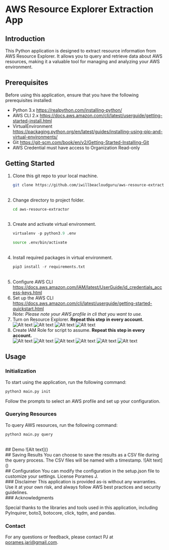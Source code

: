 # AWS Resource Explorer Extraction App

## Introduction

This Python application is designed to extract resource information from AWS Resource Explorer. It allows you to query and retrieve data about AWS resources, making it a valuable tool for managing and analyzing your AWS environment.

## Prerequisites

Before using this application, ensure that you have the following prerequisites installed:

- Python 3.x
    https://realpython.com/installing-python/
- AWS CLI 2.x
    https://docs.aws.amazon.com/cli/latest/userguide/getting-started-install.html
- VirtualEnvironment
    https://packaging.python.org/en/latest/guides/installing-using-pip-and-virtual-environments/
- Git
    https://git-scm.com/book/en/v2/Getting-Started-Installing-Git
- AWS Credential must have access to Organization Read-only
  <br />
## Getting Started
1. Clone this git repo to your local machine.
    ``` bash
    git clone https://github.com/iwillbeacloudguru/aws-resource-extractor.git
    ```
    <br />
2. Change directory to project folder.
    ``` bash
    cd aws-resource-extractor
    ```
    <br />
3. Create and activate virtual environment.
    ``` Python
    virtualenv -p python3.9 .env
    ```
    ``` Bash
    source .env/bin/activate
    ```
    <br />
4. Install required packages in virtual environment.
    ``` Python
    pip3 install -r requirements.txt
    ```
    <br />
5. Configure AWS CLI
    https://docs.aws.amazon.com/IAM/latest/UserGuide/id_credentials_access-keys.html
    <br />
6. Set up the AWS CLI
    https://docs.aws.amazon.com/cli/latest/userguide/getting-started-quickstart.html
    <br />
    <i>Note: Please note your AWS profile in cli that you want to use.</i>
    <br />
7. Turn on Resource Explorer. <b>Repeat this step in every account.</b></br >
    ![Alt text](<assets/CleanShot 2567-01-11 at 19.42.23@2x.png>)
    ![Alt text](<assets/CleanShot 2567-01-11 at 19.43.55@2x.png>)
    ![Alt text](<assets/CleanShot 2567-01-11 at 19.47.50@2x.png>)
    ![Alt text](<assets/CleanShot 2567-01-11 at 19.50.05@2x.png>)
    <br />
8. Create IAM Role for script to assume. <b>Repeat this step in every account.</b></br >
    ![Alt text](<assets/CleanShot 2567-01-11 at 19.51.49@2x.png>)
    ![Alt text](<assets/CleanShot 2567-01-11 at 19.52.57@2x.png>)
    ![Alt text](<assets/CleanShot 2567-01-11 at 19.53.48@2x.png>)
    ![Alt text](<assets/CleanShot 2567-01-11 at 19.57.43@2x.png>)
    ![Alt text](<assets/CleanShot 2567-01-11 at 20.03.07@2x.png>)
    ![Alt text](<assets/CleanShot 2567-01-11 at 20.04.35@2x.png>)
    <br />


## Usage

### Initialization
To start using the application, run the following command:

``` bash
python3 main.py init
```
Follow the prompts to select an AWS profile and set up your configuration.
<br />
### Querying Resources
To query AWS resources, run the following command:
``` bash
python3 main.py query
```
<br />
## Demo
![Alt text](<assets/CleanShot 2567-01-08 at 12.02.08.gif>)
<br />
## Saving Results
You can choose to save the results as a CSV file during the query process. The CSV files will be named with a timestamp.
![Alt text](<assets/CleanShot 2567-01-08 at 12.26.02@2x.png>)
<br />
## Configuration
You can modify the configuration in the setup.json file to customize your settings.
License
Porames J.
<!-- This application is open-source and available under the MIT License. -->
<br />
### Disclaimer
This application is provided as-is without any warranties. Use it at your own risk, and always follow AWS best practices and security guidelines.
<br />
### Acknowledgments

Special thanks to the libraries and tools used in this application, including PyInquirer, boto3, botocore, click, tqdm, and pandas.
<br />
### Contact

For any questions or feedback, please contact PJ at porames.jari@gmail.com.
